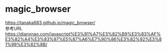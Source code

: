# magic_browser  
https://tanaka683.github.io/magic_browser/  
参考URL   
https://dianxnao.com/javascript%E3%81%A7%E3%82%B9%E3%83%AF%E3%82%A4%E3%83%97%E5%87%A6%E7%90%86%E3%82%92%E3%81%99%E3%82%8B/  
